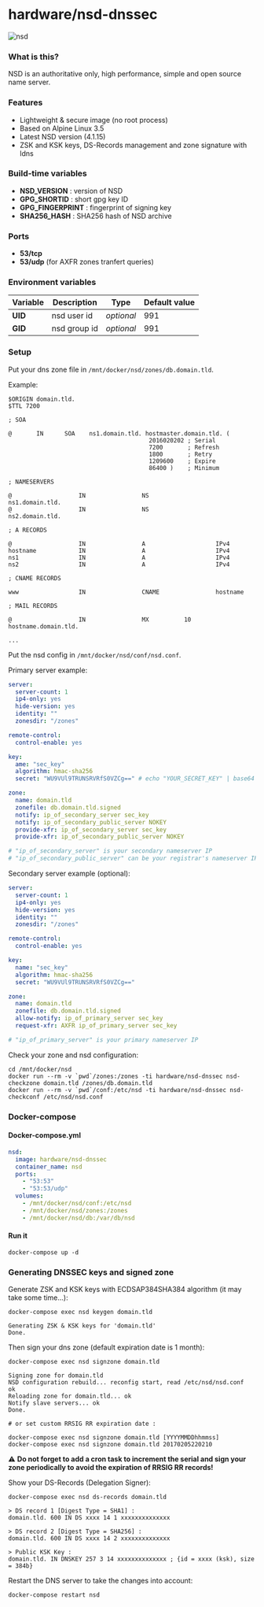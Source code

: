 # hardware/nsd-dnssec

![nsd](https://i.imgur.com/tPgkQVB.png "nsd")

### What is this?

NSD is an authoritative only, high performance, simple and open source name server.

### Features

- Lightweight & secure image (no root process)
- Based on Alpine Linux 3.5
- Latest NSD version (4.1.15)
- ZSK and KSK keys, DS-Records management and zone signature with ldns

### Build-time variables

- **NSD_VERSION** : version of NSD
- **GPG_SHORTID** : short gpg key ID
- **GPG_FINGERPRINT** : fingerprint of signing key
- **SHA256_HASH** : SHA256 hash of NSD archive

### Ports

- **53/tcp**
- **53/udp** (for AXFR zones tranfert queries)

### Environment variables

| Variable | Description | Type | Default value |
| -------- | ----------- | ---- | ------------- |
| **UID** | nsd user id | *optional* | 991
| **GID** | nsd group id | *optional* | 991

### Setup

Put your dns zone file in `/mnt/docker/nsd/zones/db.domain.tld`.

Example:

```
$ORIGIN domain.tld.
$TTL 7200

; SOA

@       IN      SOA    ns1.domain.tld. hostmaster.domain.tld. (
                                        2016020202 ; Serial
                                        7200       ; Refresh
                                        1800       ; Retry
                                        1209600    ; Expire
                                        86400 )    ; Minimum

; NAMESERVERS

@                   IN                NS                   ns1.domain.tld.
@                   IN                NS                   ns2.domain.tld.

; A RECORDS

@                   IN                A                    IPv4
hostname            IN                A                    IPv4
ns1                 IN                A                    IPv4
ns2                 IN                A                    IPv4

; CNAME RECORDS

www                 IN                CNAME                hostname

; MAIL RECORDS

@                   IN                MX          10       hostname.domain.tld.

...
```

Put the nsd config in `/mnt/docker/nsd/conf/nsd.conf`.

Primary server example:

```yaml
server:
  server-count: 1
  ip4-only: yes
  hide-version: yes
  identity: ""
  zonesdir: "/zones"

remote-control:
  control-enable: yes

key:
  ame: "sec_key"
  algorithm: hmac-sha256
  secret: "WU9VUl9TRUNSRVRfS0VZCg==" # echo "YOUR_SECRET_KEY" | base64

zone:
  name: domain.tld
  zonefile: db.domain.tld.signed
  notify: ip_of_secondary_server sec_key
  notify: ip_of_secondary_public_server NOKEY
  provide-xfr: ip_of_secondary_server sec_key
  provide-xfr: ip_of_secondary_public_server NOKEY

# "ip_of_secondary_server" is your secondary nameserver IP
# "ip_of_secondary_public_server" can be your registrar's nameserver IP
```

Secondary server example (optional):

```yaml
server:
  server-count: 1
  ip4-only: yes
  hide-version: yes
  identity: ""
  zonesdir: "/zones"

remote-control:
  control-enable: yes

key:
  name: "sec_key"
  algorithm: hmac-sha256
  secret: "WU9VUl9TRUNSRVRfS0VZCg=="

zone:
  name: domain.tld
  zonefile: db.domain.tld.signed
  allow-notify: ip_of_primary_server sec_key
  request-xfr: AXFR ip_of_primary_server sec_key

# "ip_of_primary_server" is your primary nameserver IP
```

Check your zone and nsd configuration:

```
cd /mnt/docker/nsd
docker run --rm -v `pwd`/zones:/zones -ti hardware/nsd-dnssec nsd-checkzone domain.tld /zones/db.domain.tld
docker run --rm -v `pwd`/conf:/etc/nsd -ti hardware/nsd-dnssec nsd-checkconf /etc/nsd/nsd.conf
```

### Docker-compose

#### Docker-compose.yml

```yaml
nsd:
  image: hardware/nsd-dnssec
  container_name: nsd
  ports:
    - "53:53"
    - "53:53/udp"
  volumes:
    - /mnt/docker/nsd/conf:/etc/nsd
    - /mnt/docker/nsd/zones:/zones
    - /mnt/docker/nsd/db:/var/db/nsd
```

#### Run it

```
docker-compose up -d
```

### Generating DNSSEC keys and signed zone

Generate ZSK and KSK keys with ECDSAP384SHA384 algorithm (it may take some time...):

```
docker-compose exec nsd keygen domain.tld

Generating ZSK & KSK keys for 'domain.tld'
Done.
```

Then sign your dns zone (default expiration date is 1 month):

```
docker-compose exec nsd signzone domain.tld

Signing zone for domain.tld
NSD configuration rebuild... reconfig start, read /etc/nsd/nsd.conf
ok
Reloading zone for domain.tld... ok
Notify slave servers... ok
Done.

# or set custom RRSIG RR expiration date :

docker-compose exec nsd signzone domain.tld [YYYYMMDDhhmmss]
docker-compose exec nsd signzone domain.tld 20170205220210
```

:warning: **Do not forget to add a cron task to increment the serial and sign your zone periodically to avoid the expiration of RRSIG RR records!**

Show your DS-Records (Delegation Signer):

```
docker-compose exec nsd ds-records domain.tld

> DS record 1 [Digest Type = SHA1] :
domain.tld. 600 IN DS xxxx 14 1 xxxxxxxxxxxxxx

> DS record 2 [Digest Type = SHA256] :
domain.tld. 600 IN DS xxxx 14 2 xxxxxxxxxxxxxx

> Public KSK Key :
domain.tld. IN DNSKEY 257 3 14 xxxxxxxxxxxxxx ; {id = xxxx (ksk), size = 384b}
```

Restart the DNS server to take the changes into account:

```
docker-compose restart nsd
```
